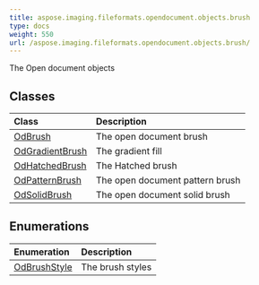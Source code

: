 ```yaml
---
title: aspose.imaging.fileformats.opendocument.objects.brush
type: docs
weight: 550
url: /aspose.imaging.fileformats.opendocument.objects.brush/
---
```



The Open document objects

## **Classes**
| **Class** | **Description** |
| :- | :- |
| [OdBrush](/imaging/python-net/aspose.imaging.fileformats.opendocument.objects.brush/odbrush/) | The open document brush |
| [OdGradientBrush](/imaging/python-net/aspose.imaging.fileformats.opendocument.objects.brush/odgradientbrush/) | The gradient fill |
| [OdHatchedBrush](/imaging/python-net/aspose.imaging.fileformats.opendocument.objects.brush/odhatchedbrush/) | The Hatched brush |
| [OdPatternBrush](/imaging/python-net/aspose.imaging.fileformats.opendocument.objects.brush/odpatternbrush/) | The open document pattern brush |
| [OdSolidBrush](/imaging/python-net/aspose.imaging.fileformats.opendocument.objects.brush/odsolidbrush/) | The open document solid brush |
## **Enumerations**
| **Enumeration** | **Description** |
| :- | :- |
| [OdBrushStyle](/imaging/python-net/aspose.imaging.fileformats.opendocument.objects.brush/odbrushstyle/) | The brush styles |
